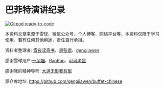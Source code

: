 # 巴菲特演讲纪录

[![Gitpod ready-to-code](https://img.shields.io/badge/Gitpod-ready--to--code-blue?logo=gitpod)](https://gitpod.io/#https://github.com/gengjiawen/buffet-chinese)

本资料文章来源于雪球、微信公众号、个人博客、网络平台等，本资料仅限于学习使用，若有任何其他用途，责任自行承担。

资料者整理者: [雪夜读奇书](https://xueqiu.com/u/3551818174)、[思弦君](https://xueqiu.com/u/2740739644)、[gengjiawen](https://xueqiu.com/u/3484636451)

感谢雪球用户:[一朵喵](https://xueqiu.com/u/6997043160)、[RanRan](https://xueqiu.com/u/1173786903)、[可可老鼠](https://xueqiu.com/u/5004331787)

感谢我的精神导师: [大道无形我有型](https://xueqiu.com/u/1247347556)

源仓库地址: https://github.com/gengjiawen/buffet-chinese
